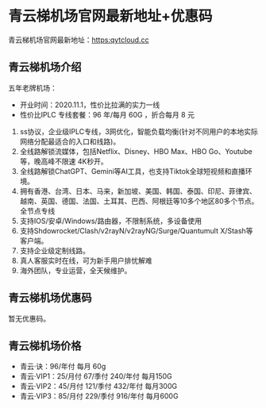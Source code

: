 # 青云梯机场官网最新地址+优惠码

青云梯机场官网最新地址：[https:qytcloud.cc](https://ivt01.qytaff.cc/register?aff=dTvJ05CM)

## 青云梯机场介绍

五年老牌机场：
- 开业时间：2020.11.1，性价比拉满的实力一线
- 性价比IPLC 专线套餐：96 年/每月 60G ，折合每月 8 元

1. ss协议，企业级IPLC专线，3网优化，智能负载均衡(针对不同用户的本地实际网络分配最适合的入口和线路)。
2. 全线路解锁流媒体，包括Netflix、Disney、HBO Max、HBO Go、Youtube等，晚高峰不限速 4K秒开。
3. 全线路解锁ChatGPT、Gemini等AI工具，也支持Tiktok全球短视频和直播环境。
4. 拥有香港、台湾、日本、马来，新加坡、美国、韩国、泰国、印尼、菲律宾、越南、英国、德国、法国、土耳其、巴西、阿根廷等10多个地区80多个节点。全节点专线
5. 支持IOS/安卓/Windows/路由器，不限制系统，多设备使用
6. 支持Shdowrocket/Clash/v2rayN/v2rayNG/Surge/Quantumult X/Stash等客户端。
7. 支持企业级定制线路。
8. 真人客服实时在线，可为新手用户排忧解难
9. 海外团队，专业运营，全天候维护。

## 青云梯机场优惠码

暂无优惠码。

## 青云梯机场价格

- 青云·诀：96/年付 每月 60g
- 青云·VIP1：25/月付 67/季付 240/年付 每月150G
- 青云·VIP2：45/月付 121/季付 432/年付 每月300G
- 青云·VIP3：85/月付 229/季付 916/年付 每月600G
